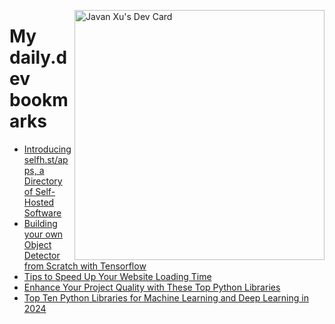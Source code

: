 
<a href="https://app.daily.dev/JavanXU"><img align="right" src="https://api.daily.dev/devcards/e45a150971844cd6959a94bb94e861ea.png?r=quw" width="400" alt="Javan Xu's Dev Card"/></a>

# My daily.dev bookmarks
<!-- daily.dev BOOKMARKS:START -->
- [Introducing selfh.st/apps, a Directory of Self-Hosted Software](https://app.daily.dev/posts/MYiZUdI02?utm_source=rss&utm_medium=bookmarks&utm_campaign=6ueXw3FRNQzpNtewCDbI6)
- [Building your own Object Detector from Scratch with Tensorflow](https://app.daily.dev/posts/o5b5uES4P?utm_source=rss&utm_medium=bookmarks&utm_campaign=6ueXw3FRNQzpNtewCDbI6)
- [Tips to Speed Up Your Website Loading Time](https://app.daily.dev/posts/FOlYXzLex?utm_source=rss&utm_medium=bookmarks&utm_campaign=6ueXw3FRNQzpNtewCDbI6)
- [Enhance Your Project Quality with These Top Python Libraries](https://app.daily.dev/posts/yfRSt3bHE?utm_source=rss&utm_medium=bookmarks&utm_campaign=6ueXw3FRNQzpNtewCDbI6)
- [Top Ten Python Libraries for Machine Learning and Deep Learning in 2024](https://app.daily.dev/posts/7vqhxkxVd?utm_source=rss&utm_medium=bookmarks&utm_campaign=6ueXw3FRNQzpNtewCDbI6)
<!-- daily.dev BOOKMARKS:END -->
